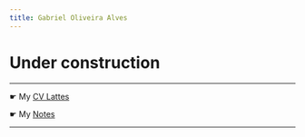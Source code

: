 ```yaml
---
title: Gabriel Oliveira Alves
---
```


# Under construction

***

☛ My [CV Lattes](http://lattes.cnpq.br/8556653249943418)

☛ My [Notes](/notes.md)

---
